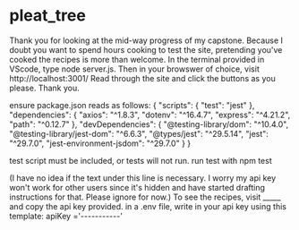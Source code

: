 # pleat_tree

Thank you for looking at the mid-way progress of my capstone. Because I doubt you want to spend hours cooking to test the site, pretending you've cooked the recipes is more than welcome.
In the terminal provided in VScode, type node server.js. Then in your browswer of choice, visit http://localhost:3001/
Read through the site and click the buttons as you please.
Thank you.


ensure package.json reads as follows:
{ "scripts": {
  "test": "jest"
},
  "dependencies": {
    "axios": "^1.8.3",
    "dotenv": "^16.4.7",
    "express": "^4.21.2",
    "path": "^0.12.7"
  },
  "devDependencies": {
    "@testing-library/dom": "^10.4.0",
    "@testing-library/jest-dom": "^6.6.3",
    "@types/jest": "^29.5.14",
    "jest": "^29.7.0",
    "jest-environment-jsdom": "^29.7.0"
  }
}

test script must be included, or tests will not run.
run test with npm test





(I have no idea if the text under this line is necessary. I worry my api key won't work for other users since it's hidden and have started drafting instructions for that. Please ignore for now.)
To see the recipes, visit _____ and copy the api key provided. in a .env file, write in your api key using this template:
apiKey ='-----------'
